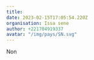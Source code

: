 ```yaml
---
title: 
date: 2023-02-15T17:05:54.220Z
organisation: Issa sene
author: +221704919337
avatar: "/img/pays/SN.svg"
---
```


Non